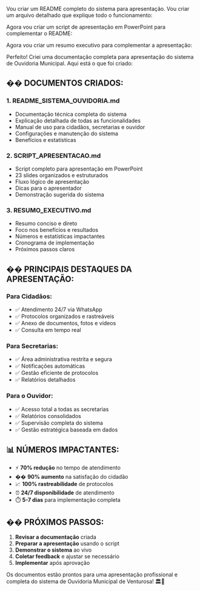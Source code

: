 Vou criar um README completo do sistema para apresentação. Vou criar um arquivo detalhado que explique todo o funcionamento:

Agora vou criar um script de apresentação em PowerPoint para complementar o README:

Agora vou criar um resumo executivo para complementar a apresentação:

Perfeito! Criei uma documentação completa para apresentação do sistema de Ouvidoria Municipal. Aqui está o que foi criado:

## �� **DOCUMENTOS CRIADOS:**

### 1. **README_SISTEMA_OUVIDORIA.md** 
- Documentação técnica completa do sistema
- Explicação detalhada de todas as funcionalidades
- Manual de uso para cidadãos, secretarias e ouvidor
- Configurações e manutenção do sistema
- Benefícios e estatísticas

### 2. **SCRIPT_APRESENTACAO.md**
- Script completo para apresentação em PowerPoint
- 23 slides organizados e estruturados
- Fluxo lógico de apresentação
- Dicas para o apresentador
- Demonstração sugerida do sistema

### 3. **RESUMO_EXECUTIVO.md**
- Resumo conciso e direto
- Foco nos benefícios e resultados
- Números e estatísticas impactantes
- Cronograma de implementação
- Próximos passos claros

## �� **PRINCIPAIS DESTAQUES DA APRESENTAÇÃO:**

### **Para Cidadãos:**
- ✅ Atendimento 24/7 via WhatsApp
- ✅ Protocolos organizados e rastreáveis
- ✅ Anexo de documentos, fotos e vídeos
- ✅ Consulta em tempo real

### **Para Secretarias:**
- ✅ Área administrativa restrita e segura
- ✅ Notificações automáticas
- ✅ Gestão eficiente de protocolos
- ✅ Relatórios detalhados

### **Para o Ouvidor:**
- ✅ Acesso total a todas as secretarias
- ✅ Relatórios consolidados
- ✅ Supervisão completa do sistema
- ✅ Gestão estratégica baseada em dados

## 📊 **NÚMEROS IMPACTANTES:**
- ⚡ **70% redução** no tempo de atendimento
- �� **90% aumento** na satisfação do cidadão
- 📈 **100% rastreabilidade** de protocolos
- ⏰ **24/7 disponibilidade** de atendimento
- ⏱️ **5-7 dias** para implementação completa

## �� **PRÓXIMOS PASSOS:**
1. **Revisar a documentação** criada
2. **Preparar a apresentação** usando o script
3. **Demonstrar o sistema** ao vivo
4. **Coletar feedback** e ajustar se necessário
5. **Implementar** após aprovação

Os documentos estão prontos para uma apresentação profissional e completa do sistema de Ouvidoria Municipal de Venturosa! 🏛️📱